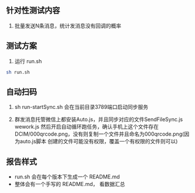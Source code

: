 
## 针对性测试内容

1. 批量发送N条消息，统计发消息没有回调的概率

## 测试方案

1. 运行 run.sh
```sh
sh run.sh
```

## 自动扫码

1. sh run-startSync.sh 会在当前目录3789端口启动同步服务

2. 群发消息托管微信上都安装Auto.js，并且同步对应的文件SendFileSync.js wework.js
然后开启自动循环跑任务，确认手机上这个文件存在DCIM/000qrcode.png，没有则复制一个文件并且命名为000qrcode.png(因为auto.js脚本
创建的文件可能没有权限，覆盖一个有权限的文件则可以)

## 报告样式
 - run.sh 会在每个版本下生成一个 README.md
 - 整体会有一个手写的 README.md， 看数据汇总
